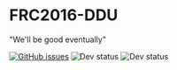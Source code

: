# FRC2016-DDU
"We'll be good eventually"

[![GitHub issues](https://img.shields.io/github/issues/YoshiRulz/FRC2016-DDU.svg)](https://github.com/YoshiRulz/FRC2016-DDU/issues) 
![Dev status](https://img.shields.io/badge/hardware%20tested-no-lightgrey.svg?style=flat) 
![Dev status](https://img.shields.io/badge/elec%20issues%20blamed%20on%20SW-3-red.svg?style=flat)

